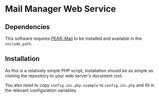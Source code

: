 Mail Manager Web Service
========================

Dependencies
------------

This software requires [PEAR::Mail](http://pear.php.net/package/Mail) to be installed and available in the `include_path`.

Installation
------------

As this is a relatively simple PHP script, installation should be as simple as cloning the repository to your web server's document root.

You also need to copy `config.inc.php.example` to `config.inc.php` and fill in the relevant configuration variables.

